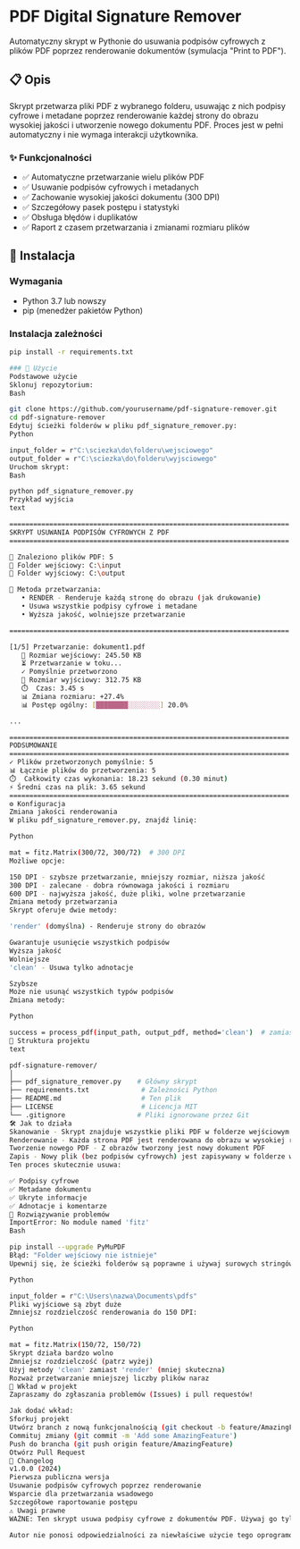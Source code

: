 # PDF Digital Signature Remover

Automatyczny skrypt w Pythonie do usuwania podpisów cyfrowych z plików PDF poprzez renderowanie dokumentów (symulacja "Print to PDF").

## 📋 Opis

Skrypt przetwarza pliki PDF z wybranego folderu, usuwając z nich podpisy cyfrowe i metadane poprzez renderowanie każdej strony do obrazu wysokiej jakości i utworzenie nowego dokumentu PDF. Proces jest w pełni automatyczny i nie wymaga interakcji użytkownika.

### ✨ Funkcjonalności

- ✅ Automatyczne przetwarzanie wielu plików PDF
- ✅ Usuwanie podpisów cyfrowych i metadanych
- ✅ Zachowanie wysokiej jakości dokumentu (300 DPI)
- ✅ Szczegółowy pasek postępu i statystyki
- ✅ Obsługa błędów i duplikatów
- ✅ Raport z czasem przetwarzania i zmianami rozmiaru plików

## 🚀 Instalacja

### Wymagania

- Python 3.7 lub nowszy
- pip (menedżer pakietów Python)

### Instalacja zależności

```bash
pip install -r requirements.txt

### 📖 Użycie
Podstawowe użycie
Sklonuj repozytorium:
Bash

git clone https://github.com/yourusername/pdf-signature-remover.git
cd pdf-signature-remover
Edytuj ścieżki folderów w pliku pdf_signature_remover.py:
Python

input_folder = r"C:\sciezka\do\folderu\wejsciowego"
output_folder = r"C:\sciezka\do\folderu\wyjsciowego"
Uruchom skrypt:
Bash

python pdf_signature_remover.py
Przykład wyjścia
text

======================================================================
SKRYPT USUWANIA PODPISÓW CYFROWYCH Z PDF
======================================================================

📁 Znaleziono plików PDF: 5
📂 Folder wejściowy: C:\input
📂 Folder wyjściowy: C:\output

🔧 Metoda przetwarzania:
   • RENDER - Renderuje każdą stronę do obrazu (jak drukowanie)
   • Usuwa wszystkie podpisy cyfrowe i metadane
   • Wyższa jakość, wolniejsze przetwarzanie

======================================================================

[1/5] Przetwarzanie: dokument1.pdf
   📄 Rozmiar wejściowy: 245.50 KB
   ⏳ Przetwarzanie w toku...
   ✓ Pomyślnie przetworzono
   📄 Rozmiar wyjściowy: 312.75 KB
   ⏱️  Czas: 3.45 s
   📊 Zmiana rozmiaru: +27.4%
   📊 Postęp ogólny: [████████░░░░░░░░] 20.0%

...

======================================================================
PODSUMOWANIE
======================================================================
✓ Plików przetworzonych pomyślnie: 5
📊 Łącznie plików do przetworzenia: 5
⏱️  Całkowity czas wykonania: 18.23 sekund (0.30 minut)
⚡ Średni czas na plik: 3.65 sekund
======================================================================
⚙️ Konfiguracja
Zmiana jakości renderowania
W pliku pdf_signature_remover.py, znajdź linię:

Python

mat = fitz.Matrix(300/72, 300/72)  # 300 DPI
Możliwe opcje:

150 DPI - szybsze przetwarzanie, mniejszy rozmiar, niższa jakość
300 DPI - zalecane - dobra równowaga jakości i rozmiaru
600 DPI - najwyższa jakość, duże pliki, wolne przetwarzanie
Zmiana metody przetwarzania
Skrypt oferuje dwie metody:

'render' (domyślna) - Renderuje strony do obrazów

Gwarantuje usunięcie wszystkich podpisów
Wyższa jakość
Wolniejsze
'clean' - Usuwa tylko adnotacje

Szybsze
Może nie usunąć wszystkich typów podpisów
Zmiana metody:

Python

success = process_pdf(input_path, output_pdf, method='clean')  # zamiast 'render'
📁 Struktura projektu
text

pdf-signature-remover/
│
├── pdf_signature_remover.py    # Główny skrypt
├── requirements.txt             # Zależności Python
├── README.md                    # Ten plik
├── LICENSE                      # Licencja MIT
└── .gitignore                  # Pliki ignorowane przez Git
🛠️ Jak to działa
Skanowanie - Skrypt znajduje wszystkie pliki PDF w folderze wejściowym
Renderowanie - Każda strona PDF jest renderowana do obrazu w wysokiej rozdzielczości (300 DPI)
Tworzenie nowego PDF - Z obrazów tworzony jest nowy dokument PDF
Zapis - Nowy plik (bez podpisów cyfrowych) jest zapisywany w folderze wyjściowym
Ten proces skutecznie usuwa:

✅ Podpisy cyfrowe
✅ Metadane dokumentu
✅ Ukryte informacje
✅ Adnotacje i komentarze
🐛 Rozwiązywanie problemów
ImportError: No module named 'fitz'
Bash

pip install --upgrade PyMuPDF
Błąd: "Folder wejściowy nie istnieje"
Upewnij się, że ścieżki folderów są poprawne i używaj surowych stringów (prefix r):

Python

input_folder = r"C:\Users\nazwa\Documents\pdfs"
Pliki wyjściowe są zbyt duże
Zmniejsz rozdzielczość renderowania do 150 DPI:

Python

mat = fitz.Matrix(150/72, 150/72)
Skrypt działa bardzo wolno
Zmniejsz rozdzielczość (patrz wyżej)
Użyj metody 'clean' zamiast 'render' (mniej skuteczna)
Rozważ przetwarzanie mniejszej liczby plików naraz
🤝 Wkład w projekt
Zapraszamy do zgłaszania problemów (Issues) i pull requestów!

Jak dodać wkład:
Sforkuj projekt
Utwórz branch z nową funkcjonalnością (git checkout -b feature/AmazingFeature)
Commituj zmiany (git commit -m 'Add some AmazingFeature')
Push do brancha (git push origin feature/AmazingFeature)
Otwórz Pull Request
📝 Changelog
v1.0.0 (2024)
Pierwsza publiczna wersja
Usuwanie podpisów cyfrowych poprzez renderowanie
Wsparcie dla przetwarzania wsadowego
Szczegółowe raportowanie postępu
⚠️ Uwagi prawne
WAŻNE: Ten skrypt usuwa podpisy cyfrowe z dokumentów PDF. Używaj go tylko z dokumentami, do których masz pełne prawa. Usuwanie podpisów cyfrowych z dokumentów bez odpowiedniego upoważnienia może być nielegalne w Twojej jurysdykcji.

Autor nie ponosi odpowiedzialności za niewłaściwe użycie tego oprogramowania.
